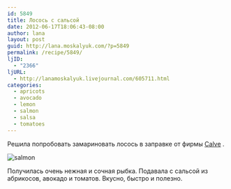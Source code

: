 ```yaml
---
id: 5849
title: Лосось с сальсой
date: 2012-06-17T18:06:43-08:00
author: lana
layout: post
guid: http://lana.moskalyuk.com/?p=5849
permalink: /recipe/5849/
ljID:
  - "2366"
ljURL:
  - http://lanamoskalyuk.livejournal.com/605711.html
categories:
  - apricots
  - avocado
  - lemon
  - salmon
  - salsa
  - tomatoes
---
```

Решила попробовать замариновать лосось в заправке от фирмы [Calve](http://www.dexigner.com/news/24255) .

![salmon](http://farm8.staticflickr.com/7218/7390583656_5e2e660870_z.jpg) 

Получилась очень нежная и сочная рыбка. Подавала с сальсой из абрикосов, авокадо и томатов. Вкусно, быстро и полезно.